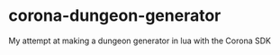 corona-dungeon-generator
========================

My attempt at making a dungeon generator in lua with the Corona SDK
